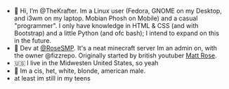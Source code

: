 - 👋 Hi, I’m @TheKrafter. Im a Linux user (Fedora, GNOME on my Desktop, and i3wm on my laptop. Mobian Phosh on Mobile) and a casual "programmer". I only have knowledge in HTML & CSS (and with Bootstrap) and a little Python (and ofc bash); I intend to expand on this in the future.
- 💼 Dev at [@RoseSMP](https://github.com/RoseSMP). It's a neat minecraft server Im an admin on, with the owner @fizzrepo. Originally started by british youtuber [Matt Rose](https://www.youtube.com/c/MattRoseStuff).
- 🇺🇸 I live in the Midwesten United States, so yeah
- 👱 Im a cis, het, white, blonde, american male.
- at least im still in my teens
